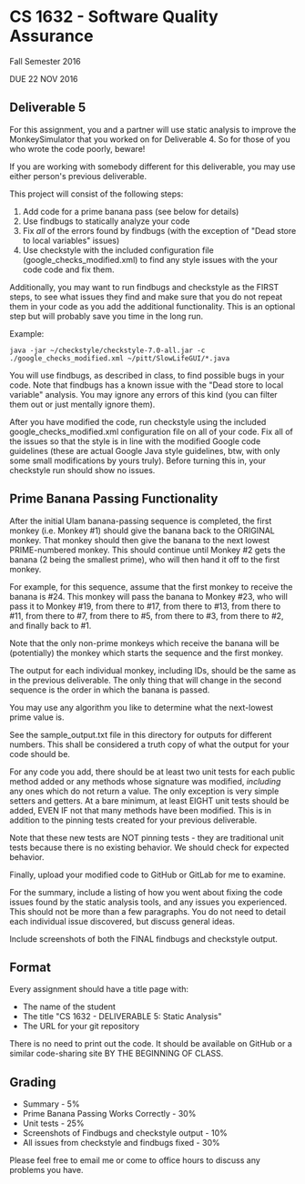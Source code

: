 # CS 1632 - Software Quality Assurance
Fall Semester 2016

DUE 22 NOV 2016

## Deliverable 5

For this assignment, you and a partner will use static analysis to improve the MonkeySimulator that you worked on for Deliverable 4.  So for those of you who wrote the code poorly, beware!

If you are working with somebody different for this deliverable, you may use either person's previous deliverable.  

This project will consist of the following steps:

1. Add code for a prime banana pass (see below for details)
1. Use findbugs to statically analyze your code
2. Fix *all* of the errors found by findbugs (with the exception of "Dead store to local variables" issues)
3. Use checkstyle with the included configuration file (google_checks_modified.xml) to find any style issues with the your code code and fix them.

Additionally, you may want to run findbugs and checkstyle as the FIRST steps, to see what issues they find and make sure that you do not repeat them in your code as you add the additional functionality.  This is an optional step but will probably save you time in the long run.

Example:
```
java -jar ~/checkstyle/checkstyle-7.0-all.jar -c ./google_checks_modified.xml ~/pitt/SlowLifeGUI/*.java
```

You will use findbugs, as described in class, to find possible bugs in your code.  Note that findbugs has a known issue with the "Dead store to local variable" analysis.  You may ignore any errors of this kind (you can filter them out or just mentally ignore them).

After you have modified the code, run checkstyle using the included google_checks_modified.xml configuration file on all of your code.  Fix all of the issues so that the style is in line with the modified Google code guidelines (these are actual Google Java style guidelines, btw, with only some small modifications by yours truly).  Before turning this in, your checkstyle run should show no issues.

## Prime Banana Passing Functionality

After the initial Ulam banana-passing sequence is completed, the first monkey (i.e. Monkey #1) should give the banana back to the ORIGINAL monkey. That monkey should then give the banana to the next lowest PRIME-numbered monkey.  This should continue until Monkey #2 gets the banana (2 being the smallest prime), who will then hand it off to the first monkey.

For example, for this sequence, assume that the first monkey to receive the banana is #24.  This monkey will pass the banana to Monkey #23, who will pass it to Monkey #19, from there to #17, from there to #13, from there to #11, from there to #7, from there to #5, from there to #3, from there to #2, and finally back to #1.

Note that the only non-prime monkeys which receive the banana will be (potentially) the monkey which starts the sequence and the first monkey.

The output for each individual monkey, including IDs, should be the same as in the previous deliverable.  The only thing that will change in the second sequence is the order in which the banana is passed.

You may use any algorithm you like to determine what the next-lowest prime value is.

See the sample_output.txt file in this directory for outputs for different numbers.  This shall be considered a truth copy of what the output for your code should be.

For any code you add, there should be at least two unit tests for each public method added or any methods whose signature was modified, _including_ any ones which do not return a value.  The only exception is very simple setters and getters.  At a bare minimum, at least EIGHT unit tests should be added, EVEN IF not that many methods have been modified.  This is in addition to the pinning tests created for your previous deliverable.

Note that these new tests are NOT pinning tests - they are traditional unit tests because there is no existing behavior.  We should check for expected behavior.

Finally, upload your modified code to GitHub or GitLab for me to examine.

For the summary, include a listing of how you went about fixing the code issues found by the static analysis tools, and any issues you experienced.  This should not be more than a few paragraphs.  You do not need to detail each individual issue discovered, but discuss general ideas.

Include screenshots of both the FINAL findbugs and checkstyle output.

## Format
Every assignment should have a title page with:
* The name of the student
* The title "CS 1632 - DELIVERABLE 5: Static Analysis"
* The URL for your git repository

There is no need to print out the code.  It should be available on GitHub or a similar code-sharing site BY THE BEGINNING OF CLASS.

## Grading
* Summary - 5%
* Prime Banana Passing Works Correctly - 30%
* Unit tests - 25%
* Screenshots of Findbugs and checkstyle output - 10%
* All issues from checkstyle and findbugs fixed - 30%

Please feel free to email me or come to office hours to discuss any problems you have. 
 
